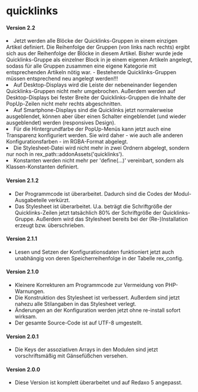 # quicklinks
<h4>Version 2.2</h4>
    <li>Jetzt werden alle Blöcke der Quicklinks-Gruppen in einem einzigen
        Artikel definiert. Die Reihenfolge der Gruppen (von links nach
        rechts) ergibt sich aus der Reihenfolge der Blöcke in diesem
        Artikel. Bisher wurde jede Quicklinks-Gruppe als einzelner Block
        in je einem eigenen Artikeln angelegt, sodass für alle Gruppen
        zusammen eine eigene Kategorie mit entsprechenden Artikeln nötig
        war. - Bestehende Quicklinks-Gruppen müssen entsprechend neu
        angelegt werden!!!</li>
    <li>Auf Desktop-Displays wird die Leiste der nebeneinander liegenden
        Quicklinks-Gruppen nicht mehr umgebrochen. Außerdem werden auf
        Desktop-Displays bei fester Breite der Quicklinks-Gruppen die
        Inhalte der PopUp-Zeilen nicht mehr rechts abgeschnitten.</li>
    <li>Auf Smartphone-Displays sind die Quicklinks jetzt normalerweise
        ausgeblendet, können aber über einen Schalter eingeblendet (und
        wieder ausgeblendet) werden (responsives Design).</li>
    <li>Für die Hintergrundfarbe der PopUp-Menüs kann jetzt auch eine
        Transparenz konfiguriert werden. Sie wird daher - wie auch alle
        anderen Konfigurationsfarben - im RGBA-Format abgelegt.</li>
    <li>Die Stylesheet-Datei wird nicht mehr in zwei Ordnern abgelegt,
        sondern nur noch in rex_path::addonAssets('quicklinks').</li>
    <li>Konstanten werden nicht mehr per 'define(...)' vereinbart,
        sondern als Klassen-Konstanten definiert.</li>
<ul>
</ul>
<h4>Version 2.1.2</h4>
<ul>
    <li>Der Programmcode ist überarbeitet. Dadurch sind die Codes der
        Modul-Ausgabeteile verkürzt.</li>
    <li>Das Stylesheet ist überarbeitet. U.a. beträgt die Schriftgröße
        der Quicklinks-Zeilen jetzt tatsächlich 80% der Schriftgröße der
        Quicklinks-Gruppe. Außerdem wird das Stylesheet bereits bei der
        (Re-)Installation erzeugt bzw. überschrieben.</li>
</ul>
<h4>Version 2.1.1</h4>
<ul>
    <li>Lesen und Setzen der Konfigurationsdaten funktioniert jetzt auch
        unabhängig von deren Speicherreihenfolge in der Tabelle rex_config.</li>
</ul>
<h4>Version 2.1.0</h4>
<ul>
    <li>Kleinere Korrekturen am Programmcode zur Vermeidung von PHP-Warnungen.</li>
    <li>Die Konstruktion des Stylesheet ist verbessert. Außerdem sind jetzt
        nahezu alle Stilangaben in das Stylesheet verlegt.</li>
    <li>Änderungen an der Konfiguration werden jetzt ohne re-install sofort
        wirksam.</li>
    <li>Der gesamte Source-Code ist auf UTF-8 umgestellt.</li>
</ul>
<h4>Version 2.0.1</h4>
<ul>
    <li>Die Keys der assoziativen Arrays in den Modulen sind jetzt
        vorschriftsmäßig mit Gänsefüßchen versehen.</li>
</ul>
<h4>Version 2.0.0</h4>
<ul>
    <li>Diese Version ist komplett überarbeitet und auf Redaxo 5 angepasst.</li>
</ul>
